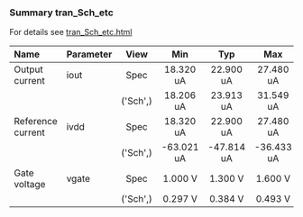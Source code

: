 ### Summary tran_Sch_etc

For details see <a href='tran_Sch_etc.html'>tran_Sch_etc.html</a>

|**Name**|**Parameter**|**View**|**Min** | **Typ** | **Max**|
|:---|:---|:---:|:---:|:---:|:---:|
|Output current|iout | Spec | 18.320 uA | 22.900 uA | 27.480 uA |
| | | ('Sch',)|18.206 uA | 23.913 uA | 31.549 uA |
|Reference current|ivdd | Spec | 18.320 uA | 22.900 uA | 27.480 uA |
| | | ('Sch',)|-63.021 uA | -47.814 uA | -36.433 uA |
|Gate voltage|vgate | Spec | 1.000 V | 1.300 V | 1.600 V |
| | | ('Sch',)|0.297 V | 0.384 V | 0.493 V |
